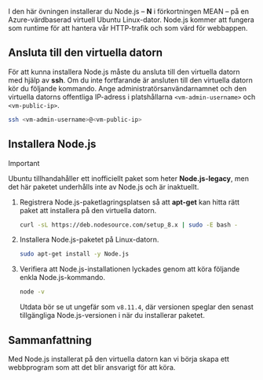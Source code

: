 I den här övningen installerar du Node.js – **N** i förkortningen MEAN – på en Azure-värdbaserad virtuell Ubuntu Linux-dator. Node.js kommer att fungera som runtime för att hantera vår HTTP-trafik och som värd för webbappen.

## <a name="connect-to-the-vm"></a>Ansluta till den virtuella datorn

För att kunna installera Node.js måste du ansluta till den virtuella datorn med hjälp av **ssh**. Om du inte fortfarande är ansluten till den virtuella datorn kör du följande kommando. Ange administratörsanvändarnamnet och den virtuella datorns offentliga IP-adress i platshållarna `<vm-admin-username>` och `<vm-public-ip>`.

```bash
ssh <vm-admin-username>@<vm-public-ip>
```

## <a name="install-nodejs"></a>Installera Node.js

> [!Important]
> Ubuntu tillhandahåller ett inofficiellt paket som heter **Node.js-legacy**, men det här paketet underhålls inte av Node.js och är inaktuellt.

1. Registrera Node.js-paketlagringsplatsen så att **apt-get** kan hitta rätt paket att installera på den virtuella datorn.

    ```bash
    curl -sL https://deb.nodesource.com/setup_8.x | sudo -E bash -
    ```

1. Installera Node.js-paketet på Linux-datorn.

    ```bash
    sudo apt-get install -y Node.js
    ```

1. Verifiera att Node.js-installationen lyckades genom att köra följande enkla Node.js-kommando.

    ```bash
    node -v
    ```

    Utdata bör se ut ungefär som `v8.11.4`, där versionen speglar den senast tillgängliga Node.js-versionen i när du installerar paketet.

## <a name="summary"></a>Sammanfattning

Med Node.js installerat på den virtuella datorn kan vi börja skapa ett webbprogram som att det blir ansvarigt för att köra.
